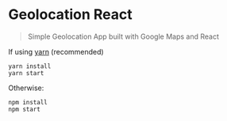 # Geolocation React

> Simple Geolocation App built with Google Maps and React

If using [yarn](https://yarnpkg.com) (recommended)

```
yarn install
yarn start
```

Otherwise:

```
npm install
npm start
```
